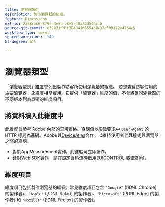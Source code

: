 ```yaml
---
title: 瀏覽器類型
description: 製作瀏覽器的組織。
feature: Dimensions
exl-id: 2a88ebc6-879e-4e5b-a8e5-40a32d54ac1b
source-git-commit: e32821dd3f30404166554b8437c508172e4764e5
workflow-type: tm+mt
source-wordcount: '149'
ht-degree: 67%

---
```


# 瀏覽器類型

「瀏覽器型別」[維度](overview.md)會列出製作訪客所使用瀏覽器的組織。 若想查看訪客使用的主要瀏覽器，此維度相當實用。它提供「瀏覽器」維度的值，不會將相同瀏覽器的不同版本列為單獨的維度項目。

## 將資料填入此維度中

此維度會參考 Adobe 內部的查閱表格。查閱值以影像要求中 `User-Agent` 的 HTTP 標題為基礎。Adobe與[DeviceAtlas](https://deviceatlas.com/)合作，以維持使用者代理程式與瀏覽器之間的查閱。

* 對於AppMeasurement實作，此維度可立即運作。
* 針對Web SDK實作，請在[設定資料流](https://experienceleague.adobe.com/docs/experience-platform/datastreams/configure.html?lang=zh-Hant)時啟用[!UICONTROL 裝置查詢]。

## 維度項目

維度項目包括製作瀏覽器的組織。常見維度項目包含 `"Google"` ([!DNL Chrome] 的製作者)、`"Apple"` ([!DNL Safari] 的製作者)、`"Microsoft"` ([!DNL Edge] 的製作者) 和 `"Mozilla"` ([!DNL Firefox] 的製作者)。
